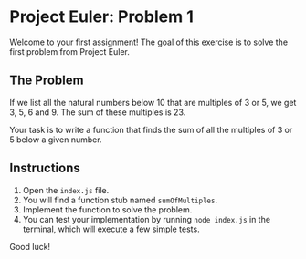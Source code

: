 
# Project Euler: Problem 1

Welcome to your first assignment! The goal of this exercise is to solve the first problem from Project Euler.

## The Problem

If we list all the natural numbers below 10 that are multiples of 3 or 5, we get 3, 5, 6 and 9. The sum of these multiples is 23.

Your task is to write a function that finds the sum of all the multiples of 3 or 5 below a given number.

## Instructions

1.  Open the `index.js` file.
2.  You will find a function stub named `sumOfMultiples`.
3.  Implement the function to solve the problem.
4.  You can test your implementation by running `node index.js` in the terminal, which will execute a few simple tests.

Good luck!

